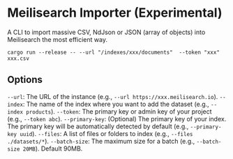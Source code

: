 # Meilisearch Importer (Experimental)

A CLI to import massive CSV, NdJson or JSON (array of objects) into Meilisearch the most efficient way.

```
cargo run --release -- --url "/indexes/xxx/documents"  --token "xxx" xxx.csv
```

## Options

`--url`: The URL of the instance (e.g., `--url https://xxx.meilisearch.io`).
`--index`: The name of the index where you want to add the dataset (e.g., `--index products`).
`--token`: The primary key or admin key of your project (e.g., `--token abc`).
`--primary-key`: (Optional) The primary key of your index. The primary key will be automatically detected by default (e.g., `--primary-key uuid`).
`--files`: A list of files or folders to index (e.g., `--files ./datasets/*`).
`--batch-size`: The maximum size for a batch (e.g., `--batch-size 20MB`). Default 90MB.
